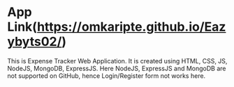 # App Link(https://omkaripte.github.io/Eazybyts02/)
This is Expense Tracker Web Application. It is created using HTML, CSS, JS, NodeJS, MongoDB, ExpressJS. Here NodeJS, ExpressJS and MongoDB are not supported on GitHub, hence Login/Register form not works here.
